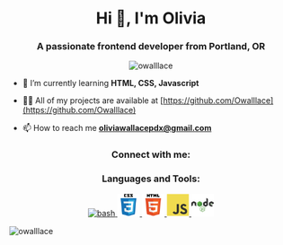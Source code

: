 <h1 align="center">Hi 👋, I'm Olivia</h1>
<h3 align="center">A passionate frontend developer from Portland, OR</h3>

<p align="center"> <img src="https://komarev.com/ghpvc/?username=owalllace&label=Profile%20views&color=0e75b6&style=flat" alt="owalllace" /> </p>

- 🌱 I’m currently learning **HTML, CSS, Javascript**

- 👨‍💻 All of my projects are available at [https://github.com/Owalllace](https://github.com/Owalllace)

- 📫 How to reach me **oliviawallacepdx@gmail.com**

<h3 align="center">Connect with me:</h3>
<p align="center">
</p>

<h3 align="center">Languages and Tools:</h3>
<p align="center"> <a href="https://www.gnu.org/software/bash/" target="_blank" rel="noreferrer"> <img src="https://www.vectorlogo.zone/logos/gnu_bash/gnu_bash-icon.svg" alt="bash" width="40" height="40"/> </a> <a href="https://www.w3schools.com/css/" target="_blank" rel="noreferrer"> <img src="https://raw.githubusercontent.com/devicons/devicon/master/icons/css3/css3-original-wordmark.svg" alt="css3" width="40" height="40"/> </a> <a href="https://www.w3.org/html/" target="_blank" rel="noreferrer"> <img src="https://raw.githubusercontent.com/devicons/devicon/master/icons/html5/html5-original-wordmark.svg" alt="html5" width="40" height="40"/> </a> <a href="https://developer.mozilla.org/en-US/docs/Web/JavaScript" target="_blank" rel="noreferrer"> <img src="https://raw.githubusercontent.com/devicons/devicon/master/icons/javascript/javascript-original.svg" alt="javascript" width="40" height="40"/> </a> <a href="https://nodejs.org" target="_blank" rel="noreferrer"> <img src="https://raw.githubusercontent.com/devicons/devicon/master/icons/nodejs/nodejs-original-wordmark.svg" alt="nodejs" width="40" height="40"/> </a> </p>

<p><img align="center" src="https://github-readme-streak-stats.herokuapp.com/?user=owalllace&" alt="owalllace" /></p>
